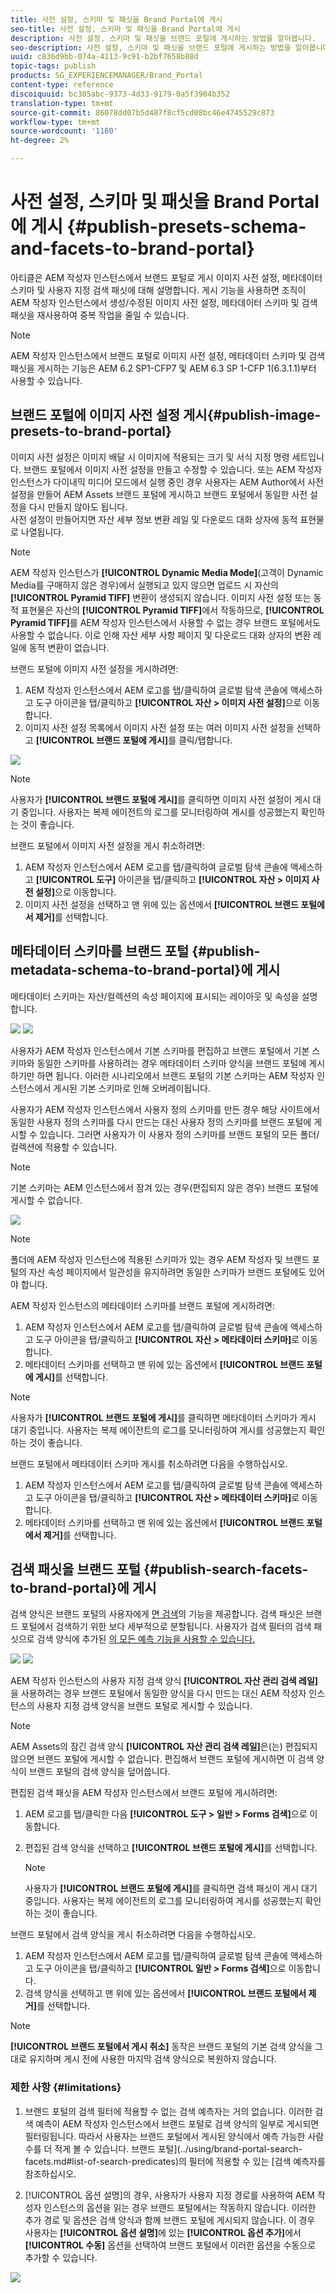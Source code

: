 ```yaml
---
title: 사전 설정, 스키마 및 패싯을 Brand Portal에 게시
seo-title: 사전 설정, 스키마 및 패싯을 Brand Portal에 게시
description: 사전 설정, 스키마 및 패싯을 브랜드 포털에 게시하는 방법을 알아봅니다.
seo-description: 사전 설정, 스키마 및 패싯을 브랜드 포털에 게시하는 방법을 알아봅니다.
uuid: c836d9bb-074a-4113-9c91-b2bf7658b88d
topic-tags: publish
products: SG_EXPERIENCEMANAGER/Brand_Portal
content-type: reference
discoiquuid: bc305abc-9373-4d33-9179-0a5f3904b352
translation-type: tm+mt
source-git-commit: 86078dd07b5d487f8cf5cd08bc46e4745529c873
workflow-type: tm+mt
source-wordcount: '1160'
ht-degree: 2%

---
```



# 사전 설정, 스키마 및 패싯을 Brand Portal에 게시 {#publish-presets-schema-and-facets-to-brand-portal}

아티클은 AEM 작성자 인스턴스에서 브랜드 포털로 게시 이미지 사전 설정, 메타데이터 스키마 및 사용자 지정 검색 패싯에 대해 설명합니다. 게시 기능을 사용하면 조직이 AEM 작성자 인스턴스에서 생성/수정된 이미지 사전 설정, 메타데이터 스키마 및 검색 패싯을 재사용하여 중복 작업을 줄일 수 있습니다.

>[!NOTE]
>
>AEM 작성자 인스턴스에서 브랜드 포털로 이미지 사전 설정, 메타데이터 스키마 및 검색 패싯을 게시하는 기능은 AEM 6.2 SP1-CFP7 및 AEM 6.3 SP 1-CFP 1(6.3.1.1)부터 사용할 수 있습니다.

## 브랜드 포털에 이미지 사전 설정 게시{#publish-image-presets-to-brand-portal}

이미지 사전 설정은 이미지 배달 시 이미지에 적용되는 크기 및 서식 지정 명령 세트입니다. 브랜드 포털에서 이미지 사전 설정을 만들고 수정할 수 있습니다. 또는 AEM 작성자 인스턴스가 다이내믹 미디어 모드에서 실행 중인 경우 사용자는 AEM Author에서 사전 설정을 만들어 AEM Assets 브랜드 포털에 게시하고 브랜드 포털에서 동일한 사전 설정을 다시 만들지 않아도 됩니다.\
사전 설정이 만들어지면 자산 세부 정보 변환 레일 및 다운로드 대화 상자에 동적 표현물로 나열됩니다.

>[!NOTE]
>
>AEM 작성자 인스턴스가 **[!UICONTROL Dynamic Media Mode]**(고객이 Dynamic Media를 구매하지 않은 경우)에서 실행되고 있지 않으면 업로드 시 자산의 **[!UICONTROL Pyramid TIFF]** 변환이 생성되지 않습니다. 이미지 사전 설정 또는 동적 표현물은 자산의 **[!UICONTROL Pyramid TIFF]**&#x200B;에서 작동하므로, **[!UICONTROL Pyramid TIFF]**&#x200B;를 AEM 작성자 인스턴스에서 사용할 수 없는 경우 브랜드 포털에서도 사용할 수 없습니다. 이로 인해 자산 세부 사항 페이지 및 다운로드 대화 상자의 변환 레일에 동적 변환이 없습니다.

브랜드 포털에 이미지 사전 설정을 게시하려면:

1. AEM 작성자 인스턴스에서 AEM 로고를 탭/클릭하여 글로벌 탐색 콘솔에 액세스하고 도구 아이콘을 탭/클릭하고 **[!UICONTROL 자산 > 이미지 사전 설정]**&#x200B;으로 이동합니다.
1. 이미지 사전 설정 목록에서 이미지 사전 설정 또는 여러 이미지 사전 설정을 선택하고 **[!UICONTROL 브랜드 포털에 게시]**&#x200B;를 클릭/탭합니다.

![](assets/publishpreset.png)

>[!NOTE]
>
>사용자가 **[!UICONTROL 브랜드 포털에 게시]**&#x200B;를 클릭하면 이미지 사전 설정이 게시 대기 중입니다. 사용자는 복제 에이전트의 로그를 모니터링하여 게시를 성공했는지 확인하는 것이 좋습니다.

브랜드 포털에서 이미지 사전 설정을 게시 취소하려면:

1. AEM 작성자 인스턴스에서 AEM 로고를 탭/클릭하여 글로벌 탐색 콘솔에 액세스하고 **[!UICONTROL 도구]** 아이콘을 탭/클릭하고 **[!UICONTROL 자산 > 이미지 사전 설정]**&#x200B;으로 이동합니다.
1. 이미지 사전 설정을 선택하고 맨 위에 있는 옵션에서 **[!UICONTROL 브랜드 포털에서 제거]**&#x200B;를 선택합니다.

## 메타데이터 스키마를 브랜드 포털 {#publish-metadata-schema-to-brand-portal}에 게시

메타데이터 스키마는 자산/컬렉션의 속성 페이지에 표시되는 레이아웃 및 속성을 설명합니다.

![](assets/metadata-schema-editor.png) ![](assets/asset-properties-1.png)

사용자가 AEM 작성자 인스턴스에서 기본 스키마를 편집하고 브랜드 포털에서 기본 스키마와 동일한 스키마를 사용하려는 경우 메타데이터 스키마 양식을 브랜드 포털에 게시하기만 하면 됩니다. 이러한 시나리오에서 브랜드 포털의 기본 스키마는 AEM 작성자 인스턴스에서 게시된 기본 스키마로 인해 오버레이됩니다.

사용자가 AEM 작성자 인스턴스에서 사용자 정의 스키마를 만든 경우 해당 사이트에서 동일한 사용자 정의 스키마를 다시 만드는 대신 사용자 정의 스키마를 브랜드 포털에 게시할 수 있습니다. 그러면 사용자가 이 사용자 정의 스키마를 브랜드 포털의 모든 폴더/컬렉션에 적용할 수 있습니다.

>[!NOTE]
>
>기본 스키마는 AEM 인스턴스에서 잠겨 있는 경우(편집되지 않은 경우) 브랜드 포털에 게시할 수 없습니다.

![](assets/default-schema-form.png)

>[!NOTE]
>
>폴더에 AEM 작성자 인스턴스에 적용된 스키마가 있는 경우 AEM 작성자 및 브랜드 포털의 자산 속성 페이지에서 일관성을 유지하려면 동일한 스키마가 브랜드 포털에도 있어야 합니다.

AEM 작성자 인스턴스의 메타데이터 스키마를 브랜드 포털에 게시하려면:

1. AEM 작성자 인스턴스에서 AEM 로고를 탭/클릭하여 글로벌 탐색 콘솔에 액세스하고 도구 아이콘을 탭/클릭하고 **[!UICONTROL 자산 > 메타데이터 스키마]**&#x200B;로 이동합니다.
1. 메타데이터 스키마를 선택하고 맨 위에 있는 옵션에서 **[!UICONTROL 브랜드 포털에 게시]**&#x200B;를 선택합니다.

>[!NOTE]
>
>사용자가 **[!UICONTROL 브랜드 포털에 게시]**&#x200B;를 클릭하면 메타데이터 스키마가 게시 대기 중입니다. 사용자는 복제 에이전트의 로그를 모니터링하여 게시를 성공했는지 확인하는 것이 좋습니다.

브랜드 포털에서 메타데이터 스키마 게시를 취소하려면 다음을 수행하십시오.

1. AEM 작성자 인스턴스에서 AEM 로고를 탭/클릭하여 글로벌 탐색 콘솔에 액세스하고 도구 아이콘을 탭/클릭하고 **[!UICONTROL 자산 > 메타데이터 스키마]**&#x200B;로 이동합니다.
1. 메타데이터 스키마를 선택하고 맨 위에 있는 옵션에서 **[!UICONTROL 브랜드 포털에서 제거]**&#x200B;를 선택합니다.

## 검색 패싯을 브랜드 포털 {#publish-search-facets-to-brand-portal}에 게시

검색 양식은 브랜드 포털의 사용자에게 [면 검색](../using/brand-portal-search-facets.md)의 기능을 제공합니다. 검색 패싯은 브랜드 포털에서 검색하기 위한 보다 세부적으로 분할됩니다. 사용자가 검색 필터의 검색 패싯으로 검색 양식에 추가된 [의 모든 예측 기능을 사용할 수 있습니다.](https://helpx.adobe.com/experience-manager/6-5/assets/using/search-facets.html#AddingaPredicate)

![](assets/property-predicate-removed.png)
![](assets/search-form.png)

AEM 작성자 인스턴스의 사용자 지정 검색 양식 **[!UICONTROL 자산 관리 검색 레일]**&#x200B;을 사용하려는 경우 브랜드 포털에서 동일한 양식을 다시 만드는 대신 AEM 작성자 인스턴스의 사용자 지정 검색 양식을 브랜드 포털로 게시할 수 있습니다.

>[!NOTE]
>
>AEM Assets의 잠긴 검색 양식 **[!UICONTROL 자산 관리 검색 레일]**&#x200B;은(는) 편집되지 않으면 브랜드 포털에 게시할 수 없습니다. 편집해서 브랜드 포털에 게시하면 이 검색 양식이 브랜드 포털의 검색 양식을 덮어씁니다.

편집된 검색 패싯을 AEM 작성자 인스턴스에서 브랜드 포털에 게시하려면:

1. AEM 로고를 탭/클릭한 다음 **[!UICONTROL 도구 > 일반 > Forms 검색]**&#x200B;으로 이동합니다.
1. 편집된 검색 양식을 선택하고 **[!UICONTROL 브랜드 포털에 게시]**&#x200B;를 선택합니다.

   >[!NOTE]
   >
   >사용자가 **[!UICONTROL 브랜드 포털에 게시]**&#x200B;를 클릭하면 검색 패싯이 게시 대기 중입니다. 사용자는 복제 에이전트의 로그를 모니터링하여 게시를 성공했는지 확인하는 것이 좋습니다.

브랜드 포털에서 검색 양식을 게시 취소하려면 다음을 수행하십시오.

1. AEM 작성자 인스턴스에서 AEM 로고를 탭/클릭하여 글로벌 탐색 콘솔에 액세스하고 도구 아이콘을 탭/클릭하고 **[!UICONTROL 일반 > Forms 검색]**&#x200B;으로 이동합니다.
1. 검색 양식을 선택하고 맨 위에 있는 옵션에서 **[!UICONTROL 브랜드 포털에서 제거]**&#x200B;를 선택합니다.

>[!NOTE]
>
>**[!UICONTROL 브랜드 포털에서 게시 취소]** 동작은 브랜드 포털의 기본 검색 양식을 그대로 유지하며 게시 전에 사용한 마지막 검색 양식으로 복원하지 않습니다.

### 제한 사항 {#limitations}

1. 브랜드 포털의 검색 필터에 적용할 수 없는 검색 예측자는 거의 없습니다. 이러한 검색 예측이 AEM 작성자 인스턴스에서 브랜드 포털로 검색 양식의 일부로 게시되면 필터링됩니다. 따라서 사용자는 브랜드 포털에서 게시된 양식에서 예측 가능한 사람 수를 더 적게 볼 수 있습니다. 브랜드 포털](../using/brand-portal-search-facets.md#list-of-search-predicates)의 필터에 적용할 수 있는 [검색 예측자를 참조하십시오.

1. [!UICONTROL 옵션 설명]의 경우, 사용자가 사용자 지정 경로를 사용하여 AEM 작성자 인스턴스의 옵션을 읽는 경우 브랜드 포털에서는 작동하지 않습니다. 이러한 추가 경로 및 옵션은 검색 양식과 함께 브랜드 포털에 게시되지 않습니다. 이 경우 사용자는 **[!UICONTROL 옵션 설명]**&#x200B;에 있는 **[!UICONTROL 옵션 추가]**&#x200B;에서 **[!UICONTROL 수동]** 옵션을 선택하여 브랜드 포털에서 이러한 옵션을 수동으로 추가할 수 있습니다.

![](assets/options-predicate-manual.png)

